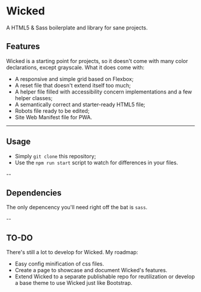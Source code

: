 # Wicked

A HTML5 & Sass boilerplate and library for sane projects.

## Features

Wicked is a starting point for projects, so it doesn't come with many color declarations, except grayscale. What it does come with:

- A responsive and simple grid based on Flexbox;
- A reset file that doesn't extend itself too much;
- A helper file filled with accessibility concern implementations and a few helper classes;
- A semantically correct and starter-ready HTML5 file;
- Robots file ready to be edited;
- Site Web Manifest file for PWA.

---

## Usage

- Simply ```git clone``` this repository;
- Use the ```npm run start``` script to watch for differences in your files.

--

## Dependencies

The only depencency you'll need right off the bat is ```sass```.

--

## TO-DO

There's still a lot to develop for Wicked. My roadmap:

- Easy config minification of css files.
- Create a page to showcase and document Wicked's features.
- Extend Wicked to a separate publishable repo for reutilization or develop a base theme to use Wicked just like Bootstrap.
